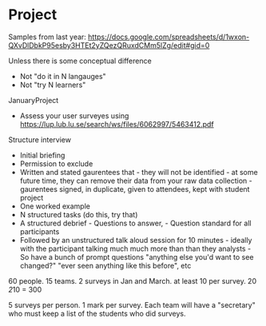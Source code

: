 # Project

Samples from last year:  https://docs.google.com/spreadsheets/d/1wxon-QXvDlDbkP95esby3HTEt2yZQezQRuxdCMm5lZg/edit#gid=0

Unless there is some conceptual difference

- Not "do it in N langauges"
- Not "try N learners"

JanuaryProject

- Assess your user surveyes using https://lup.lub.lu.se/search/ws/files/6062997/5463412.pdf

Structure interview

- Initial briefing
- Permission to exclude
- Written and stated gaurentees that 
       - they will not be identified
       - at some future time, they can remove their data from your raw data collection
       - gaurentees signed, in duplicate, given to attendees, kept with student project
- One worked example
- N structured tasks (do this, try that)
- A structured debrief
       - Questions to answer,
       - Question standard for all participants
- Followed by an unstructured talk aloud session for 10 minutes
       - ideally with the participant talking much much more than than they analysts
       - So have a bunch of prompt questions "anything else you'd want to see changed?" "ever seen anything like this before",
         etc
         
60 people. 15 teams. 2 surveys in Jan and March. at least 10 per survey. 20 *2*10 = 300

5 surveys per person. 1 mark per survey. Each team will have a "secretary" who must keep a list of the students who did surveys.
